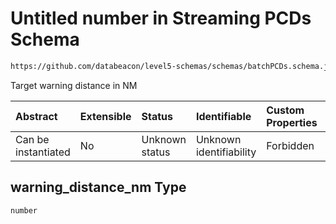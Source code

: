 # Untitled number in Streaming PCDs Schema

```txt
https://github.com/databeacon/level5-schemas/schemas/batchPCDs.schema.json#/properties/warning_distance_nm
```

Target warning distance in NM

| Abstract            | Extensible | Status         | Identifiable            | Custom Properties | Additional Properties | Access Restrictions | Defined In                                                                        |
| :------------------ | :--------- | :------------- | :---------------------- | :---------------- | :-------------------- | :------------------ | :-------------------------------------------------------------------------------- |
| Can be instantiated | No         | Unknown status | Unknown identifiability | Forbidden         | Allowed               | none                | [batchPCDs.schema.json\*](../../out/batchPCDs.schema.json "open original schema") |

## warning\_distance\_nm Type

`number`
